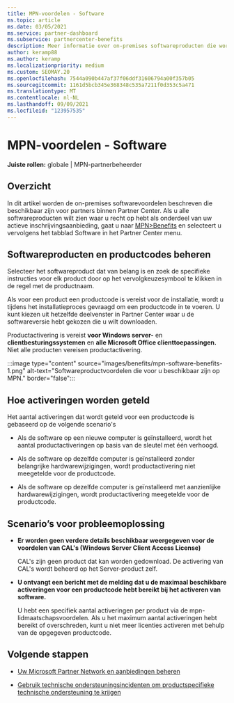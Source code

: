 ```yaml
---
title: MPN-voordelen - Software
ms.topic: article
ms.date: 03/05/2021
ms.service: partner-dashboard
ms.subservice: partnercenter-benefits
description: Meer informatie over on-premises softwareproducten die worden aangeboden als Microsoft Partner Network (MPN)-voordelen
author: keramp88
ms.author: keramp
ms.localizationpriority: medium
ms.custom: SEOMAY.20
ms.openlocfilehash: 7544a090b447af37f06ddf31606794a00f357b05
ms.sourcegitcommit: 1161d5bcb345e368348c535a7211f0d353c5a471
ms.translationtype: MT
ms.contentlocale: nl-NL
ms.lasthandoff: 09/09/2021
ms.locfileid: "123957535"
---
```

# <a name="mpn-benefits---software"></a>MPN-voordelen - Software

**Juiste rollen:** globale | MPN-partnerbeheerder

## <a name="overview"></a>Overzicht

In dit artikel worden de on-premises softwarevoordelen beschreven die beschikbaar zijn voor partners binnen Partner Center. Als u alle softwareproducten wilt zien waar u recht op hebt als onderdeel van uw actieve inschrijvingsaanbieding, gaat u naar  [MPN>Benefits](https://partner.microsoft.com/dashboard/mpn/membership/benefits/software) en selecteert u vervolgens het tabblad Software in het Partner Center menu.  

## <a name="manage-software-products-and-product-keys"></a>Softwareproducten en productcodes beheren

Selecteer het softwareproduct dat van belang is en zoek de specifieke instructies voor elk product door op het vervolgkeuzesymbool te klikken in de regel met de productnaam.

Als voor een product een productcode is vereist voor de installatie, wordt u tijdens het installatieproces gevraagd om een productcode in te voeren. U kunt kiezen uit hetzelfde deelvenster in Partner Center waar u de softwareversie hebt gekozen die u wilt downloaden.

Productactivering is vereist **voor Windows server-** en **clientbesturingssystemen** en **alle Microsoft Office clienttoepassingen.** Niet alle producten vereisen productactivering.

:::image type="content" source="images/benefits/mpn-software-benefits-1.png" alt-text="Softwareproductvoordelen die voor u beschikbaar zijn op MPN." border="false":::

## <a name="how-activations-are-counted"></a>Hoe activeringen worden geteld

Het aantal activeringen dat wordt geteld voor een productcode is gebaseerd op de volgende scenario's

- Als de software op een nieuwe computer is geïnstalleerd, wordt het aantal productactiveringen op basis van de sleutel met één verhoogd.
 
- Als de software op dezelfde computer is geïnstalleerd zonder belangrijke hardwarewijzigingen, wordt productactivering niet meegetelde voor de productcode.

- Als de software op dezelfde computer is geïnstalleerd met aanzienlijke hardwarewijzigingen, wordt productactivering meegetelde voor de productcode.

## <a name="troubleshooting-scenarios"></a>Scenario’s voor probleemoplossing

- **Er worden geen verdere details beschikbaar weergegeven voor de voordelen van CAL's (Windows Server Client Access License)**

    CAL's zijn geen product dat kan worden gedownload. De activering van CAL's wordt beheerd op het Server-product zelf.

- **U ontvangt een bericht met de melding dat u de maximaal beschikbare activeringen voor een productcode hebt bereikt bij het activeren van software.**

    U hebt een specifiek aantal activeringen per product via de mpn-lidmaatschapsvoordelen. Als u het maximum aantal activeringen hebt bereikt of overschreden, kunt u niet meer licenties activeren met behulp van de opgegeven productcode.


 ## <a name="next-steps"></a>Volgende stappen

- [Uw Microsoft Partner Network en aanbiedingen beheren](manage-your-partner-network-benefits.md)

- [Gebruik technische ondersteuningsincidenten om productspecifieke technische ondersteuning te krijgen](mpn-benefits-technical-support.md)



